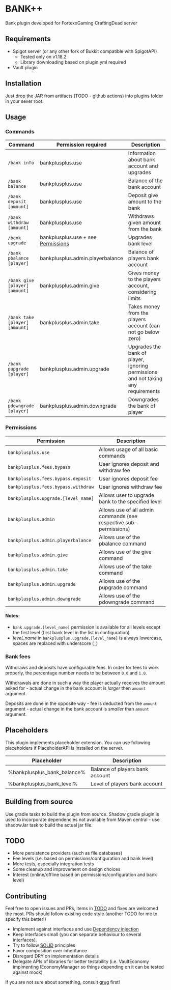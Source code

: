 # BANK++

Bank plugin developed for FortexxGaming CraftingDead server

## Requirements

- Spigot server (or any other fork of Bukkit compatible with SpigotAPI)
    - Tested only on v1.18.2
    - Library downloading based on plugin.yml required
- Vault plugin

## Installation

Just drop the JAR from artifacts (TODO - github actions) into plugins folder in your sever root.

## Usage

### Commands

| Command                        | Permission required                                | Description                                                                       |
|--------------------------------|----------------------------------------------------|-----------------------------------------------------------------------------------|
| `/bank info`                   | bankplusplus.use                                   | Information about bank account and upgrades                                       |
| `/bank balance`                | bankplusplus.use                                   | Balance of the bank account                                                       |
| `/bank deposit [amount]`       | bankplusplus.use                                   | Deposit give amount to the bank                                                   |
| `/bank withdraw [amount]`      | bankplusplus.use                                   | Withdraws given amount from the bank                                              |
| `/bank upgrade`                | bankplusplus.use + see [Permissions](#permissions) | Upgrades bank level                                                               |
| `/bank pbalance [player]`      | bankplusplus.admin.playerbalance                   | Balance of players bank account                                                   |
| `/bank give [player] [amount]` | bankplusplus.admin.give                            | Gives money to the players account, considering limits                            |
| `/bank take [player] [amount]` | bankplusplus.admin.take                            | Takes money from the players account (can not go below zero)                      |
| `/bank pupgrade [player]`      | bankplusplus.admin.upgrade                         | Upgrades the bank of player, ignoring permissions and not taking any requirements |
| `/bank pdowngrade [player]`    | bankplusplus.admin.downgrade                       | Downgrades the bank of player                                                     |

### Permissions

| Permission                          | Description                                                       |
|-------------------------------------|-------------------------------------------------------------------|
| `bankplusplus.use`                  | Allows usage of all basic commands                                |
| `bankplusplus.fees.bypass`          | User ignores deposit and withdraw fee                             |
| `bankplusplus.fees.bypass.deposit`  | User ignores deposit fee                                          |
| `bankplusplus.fees.bypass.withdraw` | User ignores withdraw fee                                         |
| `bankplusplus.upgrade.[level_name]` | Allows user to upgrade bank to the specified level                |
| `bankplusplus.admin`                | Allows use of all admin commands (see respective sub-permissions) |
| `bankplusplus.admin.playerbalance`  | Allows use of the pbalance command                                |
| `bankplusplus.admin.give`           | Allows use of the give command                                    |
| `bankplusplus.admin.take`           | Allows use of the take command                                    |
| `bankplusplus.admin.upgrade`        | Allows use of the pupgrade command                                |
| `bankplusplus.admin.downgrade`      | Allows use of the pdowngrade command                              |

#### Notes:

- `bank.upgrade.[level_name]` permission is available for all levels except the first level
  (first bank level in the list in configuration)
- *level_name* in `bankplusplus.upgrade.[level_name]` is always lowercase, spaces are replaced with underscore (`_`)

### Bank fees

Withdraws and deposits have configurable fees. In order for fees to work properly, the percentage number needs to
be between `0.0` and `1.0`.

Withdrawals are done in such a way the player actually receives the amount asked for - actual change in the bank account is
*larger* then `amount` argument.

Deposits are done in the opposite way - fee is deducted from the `amount` argument - actual change in the bank account is
*smaller* than `amount` argument.

## Placeholders

This plugin implements placeholder extension.
You can use following placeholders if PlaceholderAPI is installed
on the server.

| Placeholder                 | Description                     |
|-----------------------------|---------------------------------|
| %bankplusplus_bank_balance% | Balance of players bank account |
| %bankplusplus_bank_level%   | Level of players bank account   |   

## Building from source

Use gradle tasks to build the plugin from source. Shadow gradle plugin is
used to incorporate dependencies not available from Maven central - use
shadowJar task to build the actual jar file.

## TODO

- More persistence providers (such as file databases)
- Fee levels (i.e. based on permissions/configuration and bank level)
- More tests, especially integration tests
- Some cleanup and improvement on design choices
- Interest (online/offline based on permissions/configuration and bank level)

## Contributing

Feel free to open issues and PRs, items in [TODO](#todo) and fixes are welcomed the most.
PRs should follow existing code style (another TODO for me to specify this better!)
- Implement against interfaces and use [Dependency injection](http://www.jamesshore.com/v2/blog/2006/dependency-injection-demystified)
- Keep interfaces small (you can separate behaviour to several interfaces).
- Try to follow [SOLID](https://en.wikipedia.org/wiki/SOLID) principles
- Favor composition over inheritance
- Disregard DRY on implementation details
- Delegate APIs of libraries for better testability (i.e. VaultEconomy implmenting IEconomyManager so things depending on it can be tested against mock)

If you are not sure about something, consult [grug](https://grugbrain.dev/) first!

